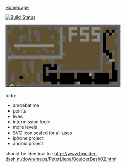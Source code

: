 [Homepage](http://sebseb7.github.io/sdl_boulderdash/)

[![Build Status](https://travis-ci.org/sebseb7/sdl_boulderdash.svg?branch=master)](https://travis-ci.org/sebseb7/sdl_boulderdash)

![](https://raw.githubusercontent.com/sebseb7/boulderdash_test/master/bd.gif)


todo:
* amoebatime
* points
* lives
* intermission logic
* more levels
* SVG icon scaled for all uses
* iphone project
* andoid project

should be identical to : http://www.boulder-dash.nl/down/maps/PeterLiepa/BoulderDash02.html
